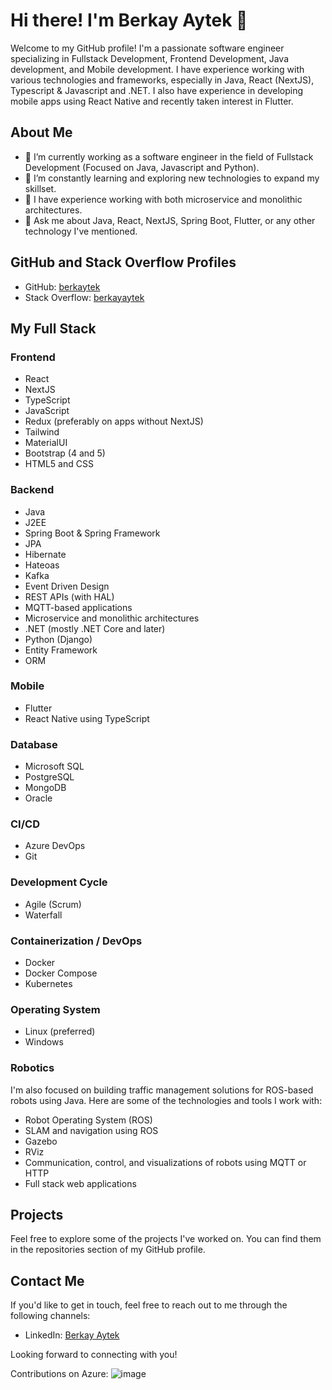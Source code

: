 # Hi there! I'm Berkay Aytek 👋

Welcome to my GitHub profile! I'm a passionate software engineer specializing in Fullstack Development, Frontend Development, Java development, and Mobile development. I have experience working with various technologies and frameworks, especially in Java, React (NextJS), Typescript & Javascript and .NET. I also have experience in developing mobile apps using React Native and recently taken interest in Flutter.

## About Me

- 🔭 I’m currently working as a software engineer in the field of Fullstack Development (Focused on Java, Javascript and Python).
- 🌱 I’m constantly learning and exploring new technologies to expand my skillset.
- 💼 I have experience working with both microservice and monolithic architectures.
- 💬 Ask me about Java, React, NextJS, Spring Boot, Flutter, or any other technology I've mentioned.

## GitHub and Stack Overflow Profiles

- GitHub: [berkaytek](https://github.com/berkaytek)
- Stack Overflow: [berkayaytek](https://stackoverflow.com/users/19837400/berkayaytek)

## My Full Stack

### Frontend

- React
- NextJS
- TypeScript
- JavaScript
- Redux (preferably on apps without NextJS)
- Tailwind
- MaterialUI
- Bootstrap (4 and 5)
- HTML5 and CSS

### Backend

- Java
- J2EE
- Spring Boot & Spring Framework
- JPA
- Hibernate
- Hateoas
- Kafka
- Event Driven Design
- REST APIs (with HAL)
- MQTT-based applications
- Microservice and monolithic architectures
- .NET (mostly .NET Core and later)
- Python (Django)
- Entity Framework
- ORM

### Mobile

- Flutter
- React Native using TypeScript

### Database

- Microsoft SQL
- PostgreSQL
- MongoDB
- Oracle

### CI/CD

- Azure DevOps
- Git

### Development Cycle

- Agile (Scrum)
- Waterfall

### Containerization / DevOps

- Docker
- Docker Compose
- Kubernetes

### Operating System

- Linux (preferred)
- Windows

### Robotics

I'm also focused on building traffic management solutions for ROS-based robots using Java. Here are some of the technologies and tools I work with:

- Robot Operating System (ROS)
- SLAM and navigation using ROS
- Gazebo
- RViz
- Communication, control, and visualizations of robots using MQTT or HTTP
- Full stack web applications

## Projects

Feel free to explore some of the projects I've worked on. You can find them in the repositories section of my GitHub profile.

## Contact Me

If you'd like to get in touch, feel free to reach out to me through the following channels:

- LinkedIn: [Berkay Aytek](https://www.linkedin.com/in/berkay-aytek/)

Looking forward to connecting with you!

Contributions on Azure:
![image](https://github.com/berkaytek/berkaytek/assets/63856383/6398766c-0a03-40e1-9650-80e70b886fd8)

